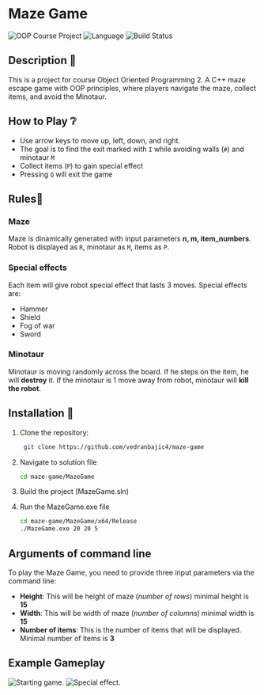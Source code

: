 # Maze Game 
![OOP Course Project](https://img.shields.io/badge/course-OOP2-orange)
![Language](https://img.shields.io/badge/language-C++-blue)
![Build Status](https://img.shields.io/badge/build-passing-brightgreen)

## Description 🤖
This is a project for course Object Oriented Programming 2. A C++ maze escape game with OOP principles, where players navigate the maze, collect items, and avoid the Minotaur.

## How to Play ❔
- Use arrow keys to move up, left, down, and right.
- The goal is to find the exit marked with `I` while avoiding walls (`#`) and minotaur `M`
- Collect items (`P`) to gain special effect
- Pressing `Q` will exit the game

## Rules📖

### Maze
Maze is dinamically generated with input parameters **n, m, item_numbers**. Robot is displayed as `R`, minotaur as `M`, items as `P`.

### Special effects 
Each item will give robot special effect that lasts 3 moves. Special effects are:
 - Hammer
 - Shield
 - Fog of war
 - Sword

### Minotaur
Minotaur is moving randomly across the board. If he steps on the item, he will **destroy** it. 
If the minotaur is 1 move away from robot, minotaur will **kill the robot**.

## Installation 🏃
1. Clone the repository:
   ```bash
    git clone https://github.com/vedranbajic4/maze-game
    ```
2. Navigate to solution file
    ```bash
    cd maze-game/MazeGame
    ```
3. Build the project (MazeGame.sln)

4. Run the MazeGame.exe file
    ```bash
    cd maze-game/MazeGame/x64/Release
    ./MazeGame.exe 20 20 5
    ```

## Arguments of command line
 To play the Maze Game, you need to provide three input parameters via the command line:
 * **Height**: This will be height of maze (*number of rows*) minimal height is **15**
 * **Width**: This will be width of maze (*number of columns*) minimal width is **15**
 * **Number of items**: This is the number of items that will be displayed. Minimal number of items is **3**

## Example Gameplay
![Starting game.](https://i.imgur.com/OpWZok2.png[/img] "Start of game")
![Special effect.](https://i.imgur.com/bEgDZPt.png[/img] "Fog of war effect")